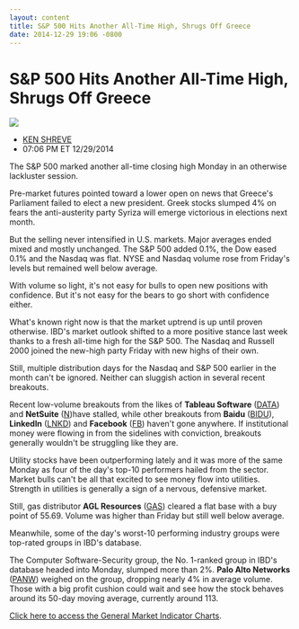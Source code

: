 ```yaml
---
layout: content
title: S&P 500 Hits Another All-Time High, Shrugs Off Greece
date: 2014-12-29 19:06 -0800
---
```



S&P 500 Hits Another All-Time High, Shrugs Off Greece
======================================================


![](https://www.investors.com/wp-content/uploads/ibd-migrated-images/MPv_141230_635554636225859134.png)

* [KEN SHREVE](https://www.investors.com/author/shrevek/ "Posts by KEN SHREVE")
* 07:06 PM ET 12/29/2014




  

The S&P 500 marked another all-time closing high Monday in an otherwise lackluster session.

  

Pre-market futures pointed toward a lower open on news that Greece's Parliament failed to elect a new president. Greek stocks slumped 4% on fears the anti-austerity party Syriza will emerge victorious in elections next month.

  

But the selling never intensified in U.S. markets. Major averages ended mixed and mostly unchanged. The S&P 500 added 0.1%, the Dow eased 0.1% and the Nasdaq was flat. NYSE and Nasdaq volume rose from Friday's levels but remained well below average.

  

With volume so light, it's not easy for bulls to open new positions with confidence. But it's not easy for the bears to go short with confidence either.

  

What's known right now is that the market uptrend is up until proven otherwise. IBD's market outlook shifted to a more positive stance last week thanks to a fresh all-time high for the S&P 500. The Nasdaq and Russell 2000 joined the new-high party Friday with new highs of their own.

  

Still, multiple distribution days for the Nasdaq and S&P 500 earlier in the month can't be ignored. Neither can sluggish action in several recent breakouts.

  

Recent low-volume breakouts from the likes of **Tableau Software** ([DATA](https://research.investors.com/quote.aspx?symbol=DATA)) and **NetSuite** ([N](https://research.investors.com/quote.aspx?symbol=N))have stalled, while other breakouts from **Baidu** ([BIDU](https://research.investors.com/quote.aspx?symbol=BIDU)), **LinkedIn** ([LNKD](https://research.investors.com/quote.aspx?symbol=LNKD)) and **Facebook** ([FB](https://research.investors.com/quote.aspx?symbol=FB)) haven't gone anywhere. If institutional money were flowing in from the sidelines with conviction, breakouts generally wouldn't be struggling like they are.

  

Utility stocks have been outperforming lately and it was more of the same Monday as four of the day's top-10 performers hailed from the sector. Market bulls can't be all that excited to see money flow into utilities. Strength in utilities is generally a sign of a nervous, defensive market.

  

Still, gas distributor **AGL Resources** ([GAS](https://research.investors.com/quote.aspx?symbol=GAS)) cleared a flat base with a buy point of 55.69. Volume was higher than Friday but still well below average.

  

Meanwhile, some of the day's worst-10 performing industry groups were top-rated groups in IBD's database.

  

The Computer Software-Security group, the No. 1-ranked group in IBD's database headed into Monday, slumped more than 2%. **Palo Alto Networks** ([PANW](https://research.investors.com/quote.aspx?symbol=PANW)) weighed on the group, dropping nearly 4% in average volume. Those with a big profit cushion could wait and see how the stock behaves around its 50-day moving average, currently around 113.

  

[Click here to access the General Market Indicator Charts](https://www.investors.com/pdf/GMI_123014.pdf).




